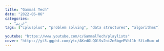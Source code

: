 ```yaml
---
title: "Gammal Tech"
date: "2022-05-06"
categories:
  - "عربي"
tags: ["cplusplus", "problem solving", "data structures", "algorithms"]

youtube: "https://www.youtube.com/c/GammalTech/playlists"
cover: "https://yt3.ggpht.com/ytc/AKedOLQOlSv2niZn6bgeEVhl1h-SfLvRum-oHrVh0xli=s88-c-k-c0x00ffffff-no-rj"
---
```

